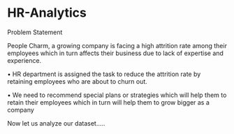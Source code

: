 # HR-Analytics

Problem Statement

People Charm, a growing company is facing a high attrition rate among their employees which in turn affects their business due to lack of expertise and experience.

• HR department is assigned the task to reduce the attrition rate by retaining employees who are about to churn out.

• We need to recommend special plans or strategies which will help them to retain their employees which in turn will help them to grow bigger as a company

Now let us analyze our dataset.....
